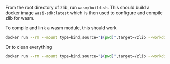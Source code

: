 From the root directory of zlib, run `wasm/build.sh`. This should build a docker image `wasi-sdk:latest` which is then used to configure and compile zlib for wasm.

To compile and link a wasm module, this should work

```sh
docker run --rm --mount type=bind,source="$(pwd)",target=/zlib --workdir /zlib wasi-sdk:latest -O3 -D_LARGEFILE64_SOURCE=1 -DHAVE_HIDDEN -o example -I. test/example.c -L. libz.a
```

Or to clean everything

```sh
docker run --rm --mount type=bind,source="$(pwd)",target=/zlib --workdir /zlib --entrypoint "/usr/bin/make" wasi-sdk:latest clean
```
